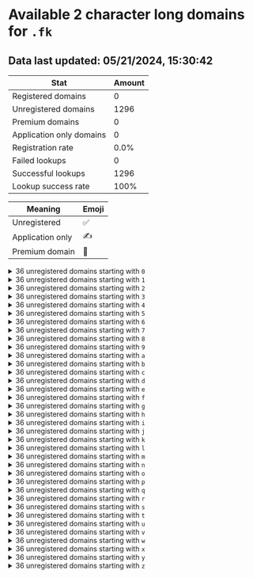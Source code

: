 # Available 2 character long domains for `.fk`

## Data last updated: 05/21/2024, 15:30:42

|Stat|Amount|
|--|--|
|Registered domains|0|
|Unregistered domains|1296|
|Premium domains|0|
|Application only domains|0|
|Registration rate|0.0%|
|Failed lookups|0|
|Successful lookups|1296|
|Lookup success rate|100%|


|Meaning|Emoji|
|--|--|
|Unregistered|:white_check_mark:|
|Application only|:writing_hand:|
|Premium domain|:gem:|

<details>
<summary>36 unregistered domains starting with <bold><code>0</code></bold></summary>

|Type|Domain|
|--|--|
|:white_check_mark:|`00.fk`|
|:white_check_mark:|`01.fk`|
|:white_check_mark:|`02.fk`|
|:white_check_mark:|`03.fk`|
|:white_check_mark:|`04.fk`|
|:white_check_mark:|`05.fk`|
|:white_check_mark:|`06.fk`|
|:white_check_mark:|`07.fk`|
|:white_check_mark:|`08.fk`|
|:white_check_mark:|`09.fk`|
|:white_check_mark:|`0a.fk`|
|:white_check_mark:|`0b.fk`|
|:white_check_mark:|`0c.fk`|
|:white_check_mark:|`0d.fk`|
|:white_check_mark:|`0e.fk`|
|:white_check_mark:|`0f.fk`|
|:white_check_mark:|`0g.fk`|
|:white_check_mark:|`0h.fk`|
|:white_check_mark:|`0i.fk`|
|:white_check_mark:|`0j.fk`|
|:white_check_mark:|`0k.fk`|
|:white_check_mark:|`0l.fk`|
|:white_check_mark:|`0m.fk`|
|:white_check_mark:|`0n.fk`|
|:white_check_mark:|`0o.fk`|
|:white_check_mark:|`0p.fk`|
|:white_check_mark:|`0q.fk`|
|:white_check_mark:|`0r.fk`|
|:white_check_mark:|`0s.fk`|
|:white_check_mark:|`0t.fk`|
|:white_check_mark:|`0u.fk`|
|:white_check_mark:|`0v.fk`|
|:white_check_mark:|`0w.fk`|
|:white_check_mark:|`0x.fk`|
|:white_check_mark:|`0y.fk`|
|:white_check_mark:|`0z.fk`|
</details>
<details>
<summary>36 unregistered domains starting with <bold><code>1</code></bold></summary>

|Type|Domain|
|--|--|
|:white_check_mark:|`10.fk`|
|:white_check_mark:|`11.fk`|
|:white_check_mark:|`12.fk`|
|:white_check_mark:|`13.fk`|
|:white_check_mark:|`14.fk`|
|:white_check_mark:|`15.fk`|
|:white_check_mark:|`16.fk`|
|:white_check_mark:|`17.fk`|
|:white_check_mark:|`18.fk`|
|:white_check_mark:|`19.fk`|
|:white_check_mark:|`1a.fk`|
|:white_check_mark:|`1b.fk`|
|:white_check_mark:|`1c.fk`|
|:white_check_mark:|`1d.fk`|
|:white_check_mark:|`1e.fk`|
|:white_check_mark:|`1f.fk`|
|:white_check_mark:|`1g.fk`|
|:white_check_mark:|`1h.fk`|
|:white_check_mark:|`1i.fk`|
|:white_check_mark:|`1j.fk`|
|:white_check_mark:|`1k.fk`|
|:white_check_mark:|`1l.fk`|
|:white_check_mark:|`1m.fk`|
|:white_check_mark:|`1n.fk`|
|:white_check_mark:|`1o.fk`|
|:white_check_mark:|`1p.fk`|
|:white_check_mark:|`1q.fk`|
|:white_check_mark:|`1r.fk`|
|:white_check_mark:|`1s.fk`|
|:white_check_mark:|`1t.fk`|
|:white_check_mark:|`1u.fk`|
|:white_check_mark:|`1v.fk`|
|:white_check_mark:|`1w.fk`|
|:white_check_mark:|`1x.fk`|
|:white_check_mark:|`1y.fk`|
|:white_check_mark:|`1z.fk`|
</details>
<details>
<summary>36 unregistered domains starting with <bold><code>2</code></bold></summary>

|Type|Domain|
|--|--|
|:white_check_mark:|`20.fk`|
|:white_check_mark:|`21.fk`|
|:white_check_mark:|`22.fk`|
|:white_check_mark:|`23.fk`|
|:white_check_mark:|`24.fk`|
|:white_check_mark:|`25.fk`|
|:white_check_mark:|`26.fk`|
|:white_check_mark:|`27.fk`|
|:white_check_mark:|`28.fk`|
|:white_check_mark:|`29.fk`|
|:white_check_mark:|`2a.fk`|
|:white_check_mark:|`2b.fk`|
|:white_check_mark:|`2c.fk`|
|:white_check_mark:|`2d.fk`|
|:white_check_mark:|`2e.fk`|
|:white_check_mark:|`2f.fk`|
|:white_check_mark:|`2g.fk`|
|:white_check_mark:|`2h.fk`|
|:white_check_mark:|`2i.fk`|
|:white_check_mark:|`2j.fk`|
|:white_check_mark:|`2k.fk`|
|:white_check_mark:|`2l.fk`|
|:white_check_mark:|`2m.fk`|
|:white_check_mark:|`2n.fk`|
|:white_check_mark:|`2o.fk`|
|:white_check_mark:|`2p.fk`|
|:white_check_mark:|`2q.fk`|
|:white_check_mark:|`2r.fk`|
|:white_check_mark:|`2s.fk`|
|:white_check_mark:|`2t.fk`|
|:white_check_mark:|`2u.fk`|
|:white_check_mark:|`2v.fk`|
|:white_check_mark:|`2w.fk`|
|:white_check_mark:|`2x.fk`|
|:white_check_mark:|`2y.fk`|
|:white_check_mark:|`2z.fk`|
</details>
<details>
<summary>36 unregistered domains starting with <bold><code>3</code></bold></summary>

|Type|Domain|
|--|--|
|:white_check_mark:|`30.fk`|
|:white_check_mark:|`31.fk`|
|:white_check_mark:|`32.fk`|
|:white_check_mark:|`33.fk`|
|:white_check_mark:|`34.fk`|
|:white_check_mark:|`35.fk`|
|:white_check_mark:|`36.fk`|
|:white_check_mark:|`37.fk`|
|:white_check_mark:|`38.fk`|
|:white_check_mark:|`39.fk`|
|:white_check_mark:|`3a.fk`|
|:white_check_mark:|`3b.fk`|
|:white_check_mark:|`3c.fk`|
|:white_check_mark:|`3d.fk`|
|:white_check_mark:|`3e.fk`|
|:white_check_mark:|`3f.fk`|
|:white_check_mark:|`3g.fk`|
|:white_check_mark:|`3h.fk`|
|:white_check_mark:|`3i.fk`|
|:white_check_mark:|`3j.fk`|
|:white_check_mark:|`3k.fk`|
|:white_check_mark:|`3l.fk`|
|:white_check_mark:|`3m.fk`|
|:white_check_mark:|`3n.fk`|
|:white_check_mark:|`3o.fk`|
|:white_check_mark:|`3p.fk`|
|:white_check_mark:|`3q.fk`|
|:white_check_mark:|`3r.fk`|
|:white_check_mark:|`3s.fk`|
|:white_check_mark:|`3t.fk`|
|:white_check_mark:|`3u.fk`|
|:white_check_mark:|`3v.fk`|
|:white_check_mark:|`3w.fk`|
|:white_check_mark:|`3x.fk`|
|:white_check_mark:|`3y.fk`|
|:white_check_mark:|`3z.fk`|
</details>
<details>
<summary>36 unregistered domains starting with <bold><code>4</code></bold></summary>

|Type|Domain|
|--|--|
|:white_check_mark:|`40.fk`|
|:white_check_mark:|`41.fk`|
|:white_check_mark:|`42.fk`|
|:white_check_mark:|`43.fk`|
|:white_check_mark:|`44.fk`|
|:white_check_mark:|`45.fk`|
|:white_check_mark:|`46.fk`|
|:white_check_mark:|`47.fk`|
|:white_check_mark:|`48.fk`|
|:white_check_mark:|`49.fk`|
|:white_check_mark:|`4a.fk`|
|:white_check_mark:|`4b.fk`|
|:white_check_mark:|`4c.fk`|
|:white_check_mark:|`4d.fk`|
|:white_check_mark:|`4e.fk`|
|:white_check_mark:|`4f.fk`|
|:white_check_mark:|`4g.fk`|
|:white_check_mark:|`4h.fk`|
|:white_check_mark:|`4i.fk`|
|:white_check_mark:|`4j.fk`|
|:white_check_mark:|`4k.fk`|
|:white_check_mark:|`4l.fk`|
|:white_check_mark:|`4m.fk`|
|:white_check_mark:|`4n.fk`|
|:white_check_mark:|`4o.fk`|
|:white_check_mark:|`4p.fk`|
|:white_check_mark:|`4q.fk`|
|:white_check_mark:|`4r.fk`|
|:white_check_mark:|`4s.fk`|
|:white_check_mark:|`4t.fk`|
|:white_check_mark:|`4u.fk`|
|:white_check_mark:|`4v.fk`|
|:white_check_mark:|`4w.fk`|
|:white_check_mark:|`4x.fk`|
|:white_check_mark:|`4y.fk`|
|:white_check_mark:|`4z.fk`|
</details>
<details>
<summary>36 unregistered domains starting with <bold><code>5</code></bold></summary>

|Type|Domain|
|--|--|
|:white_check_mark:|`50.fk`|
|:white_check_mark:|`51.fk`|
|:white_check_mark:|`52.fk`|
|:white_check_mark:|`53.fk`|
|:white_check_mark:|`54.fk`|
|:white_check_mark:|`55.fk`|
|:white_check_mark:|`56.fk`|
|:white_check_mark:|`57.fk`|
|:white_check_mark:|`58.fk`|
|:white_check_mark:|`59.fk`|
|:white_check_mark:|`5a.fk`|
|:white_check_mark:|`5b.fk`|
|:white_check_mark:|`5c.fk`|
|:white_check_mark:|`5d.fk`|
|:white_check_mark:|`5e.fk`|
|:white_check_mark:|`5f.fk`|
|:white_check_mark:|`5g.fk`|
|:white_check_mark:|`5h.fk`|
|:white_check_mark:|`5i.fk`|
|:white_check_mark:|`5j.fk`|
|:white_check_mark:|`5k.fk`|
|:white_check_mark:|`5l.fk`|
|:white_check_mark:|`5m.fk`|
|:white_check_mark:|`5n.fk`|
|:white_check_mark:|`5o.fk`|
|:white_check_mark:|`5p.fk`|
|:white_check_mark:|`5q.fk`|
|:white_check_mark:|`5r.fk`|
|:white_check_mark:|`5s.fk`|
|:white_check_mark:|`5t.fk`|
|:white_check_mark:|`5u.fk`|
|:white_check_mark:|`5v.fk`|
|:white_check_mark:|`5w.fk`|
|:white_check_mark:|`5x.fk`|
|:white_check_mark:|`5y.fk`|
|:white_check_mark:|`5z.fk`|
</details>
<details>
<summary>36 unregistered domains starting with <bold><code>6</code></bold></summary>

|Type|Domain|
|--|--|
|:white_check_mark:|`60.fk`|
|:white_check_mark:|`61.fk`|
|:white_check_mark:|`62.fk`|
|:white_check_mark:|`63.fk`|
|:white_check_mark:|`64.fk`|
|:white_check_mark:|`65.fk`|
|:white_check_mark:|`66.fk`|
|:white_check_mark:|`67.fk`|
|:white_check_mark:|`68.fk`|
|:white_check_mark:|`69.fk`|
|:white_check_mark:|`6a.fk`|
|:white_check_mark:|`6b.fk`|
|:white_check_mark:|`6c.fk`|
|:white_check_mark:|`6d.fk`|
|:white_check_mark:|`6e.fk`|
|:white_check_mark:|`6f.fk`|
|:white_check_mark:|`6g.fk`|
|:white_check_mark:|`6h.fk`|
|:white_check_mark:|`6i.fk`|
|:white_check_mark:|`6j.fk`|
|:white_check_mark:|`6k.fk`|
|:white_check_mark:|`6l.fk`|
|:white_check_mark:|`6m.fk`|
|:white_check_mark:|`6n.fk`|
|:white_check_mark:|`6o.fk`|
|:white_check_mark:|`6p.fk`|
|:white_check_mark:|`6q.fk`|
|:white_check_mark:|`6r.fk`|
|:white_check_mark:|`6s.fk`|
|:white_check_mark:|`6t.fk`|
|:white_check_mark:|`6u.fk`|
|:white_check_mark:|`6v.fk`|
|:white_check_mark:|`6w.fk`|
|:white_check_mark:|`6x.fk`|
|:white_check_mark:|`6y.fk`|
|:white_check_mark:|`6z.fk`|
</details>
<details>
<summary>36 unregistered domains starting with <bold><code>7</code></bold></summary>

|Type|Domain|
|--|--|
|:white_check_mark:|`70.fk`|
|:white_check_mark:|`71.fk`|
|:white_check_mark:|`72.fk`|
|:white_check_mark:|`73.fk`|
|:white_check_mark:|`74.fk`|
|:white_check_mark:|`75.fk`|
|:white_check_mark:|`76.fk`|
|:white_check_mark:|`77.fk`|
|:white_check_mark:|`78.fk`|
|:white_check_mark:|`79.fk`|
|:white_check_mark:|`7a.fk`|
|:white_check_mark:|`7b.fk`|
|:white_check_mark:|`7c.fk`|
|:white_check_mark:|`7d.fk`|
|:white_check_mark:|`7e.fk`|
|:white_check_mark:|`7f.fk`|
|:white_check_mark:|`7g.fk`|
|:white_check_mark:|`7h.fk`|
|:white_check_mark:|`7i.fk`|
|:white_check_mark:|`7j.fk`|
|:white_check_mark:|`7k.fk`|
|:white_check_mark:|`7l.fk`|
|:white_check_mark:|`7m.fk`|
|:white_check_mark:|`7n.fk`|
|:white_check_mark:|`7o.fk`|
|:white_check_mark:|`7p.fk`|
|:white_check_mark:|`7q.fk`|
|:white_check_mark:|`7r.fk`|
|:white_check_mark:|`7s.fk`|
|:white_check_mark:|`7t.fk`|
|:white_check_mark:|`7u.fk`|
|:white_check_mark:|`7v.fk`|
|:white_check_mark:|`7w.fk`|
|:white_check_mark:|`7x.fk`|
|:white_check_mark:|`7y.fk`|
|:white_check_mark:|`7z.fk`|
</details>
<details>
<summary>36 unregistered domains starting with <bold><code>8</code></bold></summary>

|Type|Domain|
|--|--|
|:white_check_mark:|`80.fk`|
|:white_check_mark:|`81.fk`|
|:white_check_mark:|`82.fk`|
|:white_check_mark:|`83.fk`|
|:white_check_mark:|`84.fk`|
|:white_check_mark:|`85.fk`|
|:white_check_mark:|`86.fk`|
|:white_check_mark:|`87.fk`|
|:white_check_mark:|`88.fk`|
|:white_check_mark:|`89.fk`|
|:white_check_mark:|`8a.fk`|
|:white_check_mark:|`8b.fk`|
|:white_check_mark:|`8c.fk`|
|:white_check_mark:|`8d.fk`|
|:white_check_mark:|`8e.fk`|
|:white_check_mark:|`8f.fk`|
|:white_check_mark:|`8g.fk`|
|:white_check_mark:|`8h.fk`|
|:white_check_mark:|`8i.fk`|
|:white_check_mark:|`8j.fk`|
|:white_check_mark:|`8k.fk`|
|:white_check_mark:|`8l.fk`|
|:white_check_mark:|`8m.fk`|
|:white_check_mark:|`8n.fk`|
|:white_check_mark:|`8o.fk`|
|:white_check_mark:|`8p.fk`|
|:white_check_mark:|`8q.fk`|
|:white_check_mark:|`8r.fk`|
|:white_check_mark:|`8s.fk`|
|:white_check_mark:|`8t.fk`|
|:white_check_mark:|`8u.fk`|
|:white_check_mark:|`8v.fk`|
|:white_check_mark:|`8w.fk`|
|:white_check_mark:|`8x.fk`|
|:white_check_mark:|`8y.fk`|
|:white_check_mark:|`8z.fk`|
</details>
<details>
<summary>36 unregistered domains starting with <bold><code>9</code></bold></summary>

|Type|Domain|
|--|--|
|:white_check_mark:|`90.fk`|
|:white_check_mark:|`91.fk`|
|:white_check_mark:|`92.fk`|
|:white_check_mark:|`93.fk`|
|:white_check_mark:|`94.fk`|
|:white_check_mark:|`95.fk`|
|:white_check_mark:|`96.fk`|
|:white_check_mark:|`97.fk`|
|:white_check_mark:|`98.fk`|
|:white_check_mark:|`99.fk`|
|:white_check_mark:|`9a.fk`|
|:white_check_mark:|`9b.fk`|
|:white_check_mark:|`9c.fk`|
|:white_check_mark:|`9d.fk`|
|:white_check_mark:|`9e.fk`|
|:white_check_mark:|`9f.fk`|
|:white_check_mark:|`9g.fk`|
|:white_check_mark:|`9h.fk`|
|:white_check_mark:|`9i.fk`|
|:white_check_mark:|`9j.fk`|
|:white_check_mark:|`9k.fk`|
|:white_check_mark:|`9l.fk`|
|:white_check_mark:|`9m.fk`|
|:white_check_mark:|`9n.fk`|
|:white_check_mark:|`9o.fk`|
|:white_check_mark:|`9p.fk`|
|:white_check_mark:|`9q.fk`|
|:white_check_mark:|`9r.fk`|
|:white_check_mark:|`9s.fk`|
|:white_check_mark:|`9t.fk`|
|:white_check_mark:|`9u.fk`|
|:white_check_mark:|`9v.fk`|
|:white_check_mark:|`9w.fk`|
|:white_check_mark:|`9x.fk`|
|:white_check_mark:|`9y.fk`|
|:white_check_mark:|`9z.fk`|
</details>
<details>
<summary>36 unregistered domains starting with <bold><code>a</code></bold></summary>

|Type|Domain|
|--|--|
|:white_check_mark:|`a0.fk`|
|:white_check_mark:|`a1.fk`|
|:white_check_mark:|`a2.fk`|
|:white_check_mark:|`a3.fk`|
|:white_check_mark:|`a4.fk`|
|:white_check_mark:|`a5.fk`|
|:white_check_mark:|`a6.fk`|
|:white_check_mark:|`a7.fk`|
|:white_check_mark:|`a8.fk`|
|:white_check_mark:|`a9.fk`|
|:white_check_mark:|`aa.fk`|
|:white_check_mark:|`ab.fk`|
|:white_check_mark:|`ac.fk`|
|:white_check_mark:|`ad.fk`|
|:white_check_mark:|`ae.fk`|
|:white_check_mark:|`af.fk`|
|:white_check_mark:|`ag.fk`|
|:white_check_mark:|`ah.fk`|
|:white_check_mark:|`ai.fk`|
|:white_check_mark:|`aj.fk`|
|:white_check_mark:|`ak.fk`|
|:white_check_mark:|`al.fk`|
|:white_check_mark:|`am.fk`|
|:white_check_mark:|`an.fk`|
|:white_check_mark:|`ao.fk`|
|:white_check_mark:|`ap.fk`|
|:white_check_mark:|`aq.fk`|
|:white_check_mark:|`ar.fk`|
|:white_check_mark:|`as.fk`|
|:white_check_mark:|`at.fk`|
|:white_check_mark:|`au.fk`|
|:white_check_mark:|`av.fk`|
|:white_check_mark:|`aw.fk`|
|:white_check_mark:|`ax.fk`|
|:white_check_mark:|`ay.fk`|
|:white_check_mark:|`az.fk`|
</details>
<details>
<summary>36 unregistered domains starting with <bold><code>b</code></bold></summary>

|Type|Domain|
|--|--|
|:white_check_mark:|`b0.fk`|
|:white_check_mark:|`b1.fk`|
|:white_check_mark:|`b2.fk`|
|:white_check_mark:|`b3.fk`|
|:white_check_mark:|`b4.fk`|
|:white_check_mark:|`b5.fk`|
|:white_check_mark:|`b6.fk`|
|:white_check_mark:|`b7.fk`|
|:white_check_mark:|`b8.fk`|
|:white_check_mark:|`b9.fk`|
|:white_check_mark:|`ba.fk`|
|:white_check_mark:|`bb.fk`|
|:white_check_mark:|`bc.fk`|
|:white_check_mark:|`bd.fk`|
|:white_check_mark:|`be.fk`|
|:white_check_mark:|`bf.fk`|
|:white_check_mark:|`bg.fk`|
|:white_check_mark:|`bh.fk`|
|:white_check_mark:|`bi.fk`|
|:white_check_mark:|`bj.fk`|
|:white_check_mark:|`bk.fk`|
|:white_check_mark:|`bl.fk`|
|:white_check_mark:|`bm.fk`|
|:white_check_mark:|`bn.fk`|
|:white_check_mark:|`bo.fk`|
|:white_check_mark:|`bp.fk`|
|:white_check_mark:|`bq.fk`|
|:white_check_mark:|`br.fk`|
|:white_check_mark:|`bs.fk`|
|:white_check_mark:|`bt.fk`|
|:white_check_mark:|`bu.fk`|
|:white_check_mark:|`bv.fk`|
|:white_check_mark:|`bw.fk`|
|:white_check_mark:|`bx.fk`|
|:white_check_mark:|`by.fk`|
|:white_check_mark:|`bz.fk`|
</details>
<details>
<summary>36 unregistered domains starting with <bold><code>c</code></bold></summary>

|Type|Domain|
|--|--|
|:white_check_mark:|`c0.fk`|
|:white_check_mark:|`c1.fk`|
|:white_check_mark:|`c2.fk`|
|:white_check_mark:|`c3.fk`|
|:white_check_mark:|`c4.fk`|
|:white_check_mark:|`c5.fk`|
|:white_check_mark:|`c6.fk`|
|:white_check_mark:|`c7.fk`|
|:white_check_mark:|`c8.fk`|
|:white_check_mark:|`c9.fk`|
|:white_check_mark:|`ca.fk`|
|:white_check_mark:|`cb.fk`|
|:white_check_mark:|`cc.fk`|
|:white_check_mark:|`cd.fk`|
|:white_check_mark:|`ce.fk`|
|:white_check_mark:|`cf.fk`|
|:white_check_mark:|`cg.fk`|
|:white_check_mark:|`ch.fk`|
|:white_check_mark:|`ci.fk`|
|:white_check_mark:|`cj.fk`|
|:white_check_mark:|`ck.fk`|
|:white_check_mark:|`cl.fk`|
|:white_check_mark:|`cm.fk`|
|:white_check_mark:|`cn.fk`|
|:white_check_mark:|`co.fk`|
|:white_check_mark:|`cp.fk`|
|:white_check_mark:|`cq.fk`|
|:white_check_mark:|`cr.fk`|
|:white_check_mark:|`cs.fk`|
|:white_check_mark:|`ct.fk`|
|:white_check_mark:|`cu.fk`|
|:white_check_mark:|`cv.fk`|
|:white_check_mark:|`cw.fk`|
|:white_check_mark:|`cx.fk`|
|:white_check_mark:|`cy.fk`|
|:white_check_mark:|`cz.fk`|
</details>
<details>
<summary>36 unregistered domains starting with <bold><code>d</code></bold></summary>

|Type|Domain|
|--|--|
|:white_check_mark:|`d0.fk`|
|:white_check_mark:|`d1.fk`|
|:white_check_mark:|`d2.fk`|
|:white_check_mark:|`d3.fk`|
|:white_check_mark:|`d4.fk`|
|:white_check_mark:|`d5.fk`|
|:white_check_mark:|`d6.fk`|
|:white_check_mark:|`d7.fk`|
|:white_check_mark:|`d8.fk`|
|:white_check_mark:|`d9.fk`|
|:white_check_mark:|`da.fk`|
|:white_check_mark:|`db.fk`|
|:white_check_mark:|`dc.fk`|
|:white_check_mark:|`dd.fk`|
|:white_check_mark:|`de.fk`|
|:white_check_mark:|`df.fk`|
|:white_check_mark:|`dg.fk`|
|:white_check_mark:|`dh.fk`|
|:white_check_mark:|`di.fk`|
|:white_check_mark:|`dj.fk`|
|:white_check_mark:|`dk.fk`|
|:white_check_mark:|`dl.fk`|
|:white_check_mark:|`dm.fk`|
|:white_check_mark:|`dn.fk`|
|:white_check_mark:|`do.fk`|
|:white_check_mark:|`dp.fk`|
|:white_check_mark:|`dq.fk`|
|:white_check_mark:|`dr.fk`|
|:white_check_mark:|`ds.fk`|
|:white_check_mark:|`dt.fk`|
|:white_check_mark:|`du.fk`|
|:white_check_mark:|`dv.fk`|
|:white_check_mark:|`dw.fk`|
|:white_check_mark:|`dx.fk`|
|:white_check_mark:|`dy.fk`|
|:white_check_mark:|`dz.fk`|
</details>
<details>
<summary>36 unregistered domains starting with <bold><code>e</code></bold></summary>

|Type|Domain|
|--|--|
|:white_check_mark:|`e0.fk`|
|:white_check_mark:|`e1.fk`|
|:white_check_mark:|`e2.fk`|
|:white_check_mark:|`e3.fk`|
|:white_check_mark:|`e4.fk`|
|:white_check_mark:|`e5.fk`|
|:white_check_mark:|`e6.fk`|
|:white_check_mark:|`e7.fk`|
|:white_check_mark:|`e8.fk`|
|:white_check_mark:|`e9.fk`|
|:white_check_mark:|`ea.fk`|
|:white_check_mark:|`eb.fk`|
|:white_check_mark:|`ec.fk`|
|:white_check_mark:|`ed.fk`|
|:white_check_mark:|`ee.fk`|
|:white_check_mark:|`ef.fk`|
|:white_check_mark:|`eg.fk`|
|:white_check_mark:|`eh.fk`|
|:white_check_mark:|`ei.fk`|
|:white_check_mark:|`ej.fk`|
|:white_check_mark:|`ek.fk`|
|:white_check_mark:|`el.fk`|
|:white_check_mark:|`em.fk`|
|:white_check_mark:|`en.fk`|
|:white_check_mark:|`eo.fk`|
|:white_check_mark:|`ep.fk`|
|:white_check_mark:|`eq.fk`|
|:white_check_mark:|`er.fk`|
|:white_check_mark:|`es.fk`|
|:white_check_mark:|`et.fk`|
|:white_check_mark:|`eu.fk`|
|:white_check_mark:|`ev.fk`|
|:white_check_mark:|`ew.fk`|
|:white_check_mark:|`ex.fk`|
|:white_check_mark:|`ey.fk`|
|:white_check_mark:|`ez.fk`|
</details>
<details>
<summary>36 unregistered domains starting with <bold><code>f</code></bold></summary>

|Type|Domain|
|--|--|
|:white_check_mark:|`f0.fk`|
|:white_check_mark:|`f1.fk`|
|:white_check_mark:|`f2.fk`|
|:white_check_mark:|`f3.fk`|
|:white_check_mark:|`f4.fk`|
|:white_check_mark:|`f5.fk`|
|:white_check_mark:|`f6.fk`|
|:white_check_mark:|`f7.fk`|
|:white_check_mark:|`f8.fk`|
|:white_check_mark:|`f9.fk`|
|:white_check_mark:|`fa.fk`|
|:white_check_mark:|`fb.fk`|
|:white_check_mark:|`fc.fk`|
|:white_check_mark:|`fd.fk`|
|:white_check_mark:|`fe.fk`|
|:white_check_mark:|`ff.fk`|
|:white_check_mark:|`fg.fk`|
|:white_check_mark:|`fh.fk`|
|:white_check_mark:|`fi.fk`|
|:white_check_mark:|`fj.fk`|
|:white_check_mark:|`fk.fk`|
|:white_check_mark:|`fl.fk`|
|:white_check_mark:|`fm.fk`|
|:white_check_mark:|`fn.fk`|
|:white_check_mark:|`fo.fk`|
|:white_check_mark:|`fp.fk`|
|:white_check_mark:|`fq.fk`|
|:white_check_mark:|`fr.fk`|
|:white_check_mark:|`fs.fk`|
|:white_check_mark:|`ft.fk`|
|:white_check_mark:|`fu.fk`|
|:white_check_mark:|`fv.fk`|
|:white_check_mark:|`fw.fk`|
|:white_check_mark:|`fx.fk`|
|:white_check_mark:|`fy.fk`|
|:white_check_mark:|`fz.fk`|
</details>
<details>
<summary>36 unregistered domains starting with <bold><code>g</code></bold></summary>

|Type|Domain|
|--|--|
|:white_check_mark:|`g0.fk`|
|:white_check_mark:|`g1.fk`|
|:white_check_mark:|`g2.fk`|
|:white_check_mark:|`g3.fk`|
|:white_check_mark:|`g4.fk`|
|:white_check_mark:|`g5.fk`|
|:white_check_mark:|`g6.fk`|
|:white_check_mark:|`g7.fk`|
|:white_check_mark:|`g8.fk`|
|:white_check_mark:|`g9.fk`|
|:white_check_mark:|`ga.fk`|
|:white_check_mark:|`gb.fk`|
|:white_check_mark:|`gc.fk`|
|:white_check_mark:|`gd.fk`|
|:white_check_mark:|`ge.fk`|
|:white_check_mark:|`gf.fk`|
|:white_check_mark:|`gg.fk`|
|:white_check_mark:|`gh.fk`|
|:white_check_mark:|`gi.fk`|
|:white_check_mark:|`gj.fk`|
|:white_check_mark:|`gk.fk`|
|:white_check_mark:|`gl.fk`|
|:white_check_mark:|`gm.fk`|
|:white_check_mark:|`gn.fk`|
|:white_check_mark:|`go.fk`|
|:white_check_mark:|`gp.fk`|
|:white_check_mark:|`gq.fk`|
|:white_check_mark:|`gr.fk`|
|:white_check_mark:|`gs.fk`|
|:white_check_mark:|`gt.fk`|
|:white_check_mark:|`gu.fk`|
|:white_check_mark:|`gv.fk`|
|:white_check_mark:|`gw.fk`|
|:white_check_mark:|`gx.fk`|
|:white_check_mark:|`gy.fk`|
|:white_check_mark:|`gz.fk`|
</details>
<details>
<summary>36 unregistered domains starting with <bold><code>h</code></bold></summary>

|Type|Domain|
|--|--|
|:white_check_mark:|`h0.fk`|
|:white_check_mark:|`h1.fk`|
|:white_check_mark:|`h2.fk`|
|:white_check_mark:|`h3.fk`|
|:white_check_mark:|`h4.fk`|
|:white_check_mark:|`h5.fk`|
|:white_check_mark:|`h6.fk`|
|:white_check_mark:|`h7.fk`|
|:white_check_mark:|`h8.fk`|
|:white_check_mark:|`h9.fk`|
|:white_check_mark:|`ha.fk`|
|:white_check_mark:|`hb.fk`|
|:white_check_mark:|`hc.fk`|
|:white_check_mark:|`hd.fk`|
|:white_check_mark:|`he.fk`|
|:white_check_mark:|`hf.fk`|
|:white_check_mark:|`hg.fk`|
|:white_check_mark:|`hh.fk`|
|:white_check_mark:|`hi.fk`|
|:white_check_mark:|`hj.fk`|
|:white_check_mark:|`hk.fk`|
|:white_check_mark:|`hl.fk`|
|:white_check_mark:|`hm.fk`|
|:white_check_mark:|`hn.fk`|
|:white_check_mark:|`ho.fk`|
|:white_check_mark:|`hp.fk`|
|:white_check_mark:|`hq.fk`|
|:white_check_mark:|`hr.fk`|
|:white_check_mark:|`hs.fk`|
|:white_check_mark:|`ht.fk`|
|:white_check_mark:|`hu.fk`|
|:white_check_mark:|`hv.fk`|
|:white_check_mark:|`hw.fk`|
|:white_check_mark:|`hx.fk`|
|:white_check_mark:|`hy.fk`|
|:white_check_mark:|`hz.fk`|
</details>
<details>
<summary>36 unregistered domains starting with <bold><code>i</code></bold></summary>

|Type|Domain|
|--|--|
|:white_check_mark:|`i0.fk`|
|:white_check_mark:|`i1.fk`|
|:white_check_mark:|`i2.fk`|
|:white_check_mark:|`i3.fk`|
|:white_check_mark:|`i4.fk`|
|:white_check_mark:|`i5.fk`|
|:white_check_mark:|`i6.fk`|
|:white_check_mark:|`i7.fk`|
|:white_check_mark:|`i8.fk`|
|:white_check_mark:|`i9.fk`|
|:white_check_mark:|`ia.fk`|
|:white_check_mark:|`ib.fk`|
|:white_check_mark:|`ic.fk`|
|:white_check_mark:|`id.fk`|
|:white_check_mark:|`ie.fk`|
|:white_check_mark:|`if.fk`|
|:white_check_mark:|`ig.fk`|
|:white_check_mark:|`ih.fk`|
|:white_check_mark:|`ii.fk`|
|:white_check_mark:|`ij.fk`|
|:white_check_mark:|`ik.fk`|
|:white_check_mark:|`il.fk`|
|:white_check_mark:|`im.fk`|
|:white_check_mark:|`in.fk`|
|:white_check_mark:|`io.fk`|
|:white_check_mark:|`ip.fk`|
|:white_check_mark:|`iq.fk`|
|:white_check_mark:|`ir.fk`|
|:white_check_mark:|`is.fk`|
|:white_check_mark:|`it.fk`|
|:white_check_mark:|`iu.fk`|
|:white_check_mark:|`iv.fk`|
|:white_check_mark:|`iw.fk`|
|:white_check_mark:|`ix.fk`|
|:white_check_mark:|`iy.fk`|
|:white_check_mark:|`iz.fk`|
</details>
<details>
<summary>36 unregistered domains starting with <bold><code>j</code></bold></summary>

|Type|Domain|
|--|--|
|:white_check_mark:|`j0.fk`|
|:white_check_mark:|`j1.fk`|
|:white_check_mark:|`j2.fk`|
|:white_check_mark:|`j3.fk`|
|:white_check_mark:|`j4.fk`|
|:white_check_mark:|`j5.fk`|
|:white_check_mark:|`j6.fk`|
|:white_check_mark:|`j7.fk`|
|:white_check_mark:|`j8.fk`|
|:white_check_mark:|`j9.fk`|
|:white_check_mark:|`ja.fk`|
|:white_check_mark:|`jb.fk`|
|:white_check_mark:|`jc.fk`|
|:white_check_mark:|`jd.fk`|
|:white_check_mark:|`je.fk`|
|:white_check_mark:|`jf.fk`|
|:white_check_mark:|`jg.fk`|
|:white_check_mark:|`jh.fk`|
|:white_check_mark:|`ji.fk`|
|:white_check_mark:|`jj.fk`|
|:white_check_mark:|`jk.fk`|
|:white_check_mark:|`jl.fk`|
|:white_check_mark:|`jm.fk`|
|:white_check_mark:|`jn.fk`|
|:white_check_mark:|`jo.fk`|
|:white_check_mark:|`jp.fk`|
|:white_check_mark:|`jq.fk`|
|:white_check_mark:|`jr.fk`|
|:white_check_mark:|`js.fk`|
|:white_check_mark:|`jt.fk`|
|:white_check_mark:|`ju.fk`|
|:white_check_mark:|`jv.fk`|
|:white_check_mark:|`jw.fk`|
|:white_check_mark:|`jx.fk`|
|:white_check_mark:|`jy.fk`|
|:white_check_mark:|`jz.fk`|
</details>
<details>
<summary>36 unregistered domains starting with <bold><code>k</code></bold></summary>

|Type|Domain|
|--|--|
|:white_check_mark:|`k0.fk`|
|:white_check_mark:|`k1.fk`|
|:white_check_mark:|`k2.fk`|
|:white_check_mark:|`k3.fk`|
|:white_check_mark:|`k4.fk`|
|:white_check_mark:|`k5.fk`|
|:white_check_mark:|`k6.fk`|
|:white_check_mark:|`k7.fk`|
|:white_check_mark:|`k8.fk`|
|:white_check_mark:|`k9.fk`|
|:white_check_mark:|`ka.fk`|
|:white_check_mark:|`kb.fk`|
|:white_check_mark:|`kc.fk`|
|:white_check_mark:|`kd.fk`|
|:white_check_mark:|`ke.fk`|
|:white_check_mark:|`kf.fk`|
|:white_check_mark:|`kg.fk`|
|:white_check_mark:|`kh.fk`|
|:white_check_mark:|`ki.fk`|
|:white_check_mark:|`kj.fk`|
|:white_check_mark:|`kk.fk`|
|:white_check_mark:|`kl.fk`|
|:white_check_mark:|`km.fk`|
|:white_check_mark:|`kn.fk`|
|:white_check_mark:|`ko.fk`|
|:white_check_mark:|`kp.fk`|
|:white_check_mark:|`kq.fk`|
|:white_check_mark:|`kr.fk`|
|:white_check_mark:|`ks.fk`|
|:white_check_mark:|`kt.fk`|
|:white_check_mark:|`ku.fk`|
|:white_check_mark:|`kv.fk`|
|:white_check_mark:|`kw.fk`|
|:white_check_mark:|`kx.fk`|
|:white_check_mark:|`ky.fk`|
|:white_check_mark:|`kz.fk`|
</details>
<details>
<summary>36 unregistered domains starting with <bold><code>l</code></bold></summary>

|Type|Domain|
|--|--|
|:white_check_mark:|`l0.fk`|
|:white_check_mark:|`l1.fk`|
|:white_check_mark:|`l2.fk`|
|:white_check_mark:|`l3.fk`|
|:white_check_mark:|`l4.fk`|
|:white_check_mark:|`l5.fk`|
|:white_check_mark:|`l6.fk`|
|:white_check_mark:|`l7.fk`|
|:white_check_mark:|`l8.fk`|
|:white_check_mark:|`l9.fk`|
|:white_check_mark:|`la.fk`|
|:white_check_mark:|`lb.fk`|
|:white_check_mark:|`lc.fk`|
|:white_check_mark:|`ld.fk`|
|:white_check_mark:|`le.fk`|
|:white_check_mark:|`lf.fk`|
|:white_check_mark:|`lg.fk`|
|:white_check_mark:|`lh.fk`|
|:white_check_mark:|`li.fk`|
|:white_check_mark:|`lj.fk`|
|:white_check_mark:|`lk.fk`|
|:white_check_mark:|`ll.fk`|
|:white_check_mark:|`lm.fk`|
|:white_check_mark:|`ln.fk`|
|:white_check_mark:|`lo.fk`|
|:white_check_mark:|`lp.fk`|
|:white_check_mark:|`lq.fk`|
|:white_check_mark:|`lr.fk`|
|:white_check_mark:|`ls.fk`|
|:white_check_mark:|`lt.fk`|
|:white_check_mark:|`lu.fk`|
|:white_check_mark:|`lv.fk`|
|:white_check_mark:|`lw.fk`|
|:white_check_mark:|`lx.fk`|
|:white_check_mark:|`ly.fk`|
|:white_check_mark:|`lz.fk`|
</details>
<details>
<summary>36 unregistered domains starting with <bold><code>m</code></bold></summary>

|Type|Domain|
|--|--|
|:white_check_mark:|`m0.fk`|
|:white_check_mark:|`m1.fk`|
|:white_check_mark:|`m2.fk`|
|:white_check_mark:|`m3.fk`|
|:white_check_mark:|`m4.fk`|
|:white_check_mark:|`m5.fk`|
|:white_check_mark:|`m6.fk`|
|:white_check_mark:|`m7.fk`|
|:white_check_mark:|`m8.fk`|
|:white_check_mark:|`m9.fk`|
|:white_check_mark:|`ma.fk`|
|:white_check_mark:|`mb.fk`|
|:white_check_mark:|`mc.fk`|
|:white_check_mark:|`md.fk`|
|:white_check_mark:|`me.fk`|
|:white_check_mark:|`mf.fk`|
|:white_check_mark:|`mg.fk`|
|:white_check_mark:|`mh.fk`|
|:white_check_mark:|`mi.fk`|
|:white_check_mark:|`mj.fk`|
|:white_check_mark:|`mk.fk`|
|:white_check_mark:|`ml.fk`|
|:white_check_mark:|`mm.fk`|
|:white_check_mark:|`mn.fk`|
|:white_check_mark:|`mo.fk`|
|:white_check_mark:|`mp.fk`|
|:white_check_mark:|`mq.fk`|
|:white_check_mark:|`mr.fk`|
|:white_check_mark:|`ms.fk`|
|:white_check_mark:|`mt.fk`|
|:white_check_mark:|`mu.fk`|
|:white_check_mark:|`mv.fk`|
|:white_check_mark:|`mw.fk`|
|:white_check_mark:|`mx.fk`|
|:white_check_mark:|`my.fk`|
|:white_check_mark:|`mz.fk`|
</details>
<details>
<summary>36 unregistered domains starting with <bold><code>n</code></bold></summary>

|Type|Domain|
|--|--|
|:white_check_mark:|`n0.fk`|
|:white_check_mark:|`n1.fk`|
|:white_check_mark:|`n2.fk`|
|:white_check_mark:|`n3.fk`|
|:white_check_mark:|`n4.fk`|
|:white_check_mark:|`n5.fk`|
|:white_check_mark:|`n6.fk`|
|:white_check_mark:|`n7.fk`|
|:white_check_mark:|`n8.fk`|
|:white_check_mark:|`n9.fk`|
|:white_check_mark:|`na.fk`|
|:white_check_mark:|`nb.fk`|
|:white_check_mark:|`nc.fk`|
|:white_check_mark:|`nd.fk`|
|:white_check_mark:|`ne.fk`|
|:white_check_mark:|`nf.fk`|
|:white_check_mark:|`ng.fk`|
|:white_check_mark:|`nh.fk`|
|:white_check_mark:|`ni.fk`|
|:white_check_mark:|`nj.fk`|
|:white_check_mark:|`nk.fk`|
|:white_check_mark:|`nl.fk`|
|:white_check_mark:|`nm.fk`|
|:white_check_mark:|`nn.fk`|
|:white_check_mark:|`no.fk`|
|:white_check_mark:|`np.fk`|
|:white_check_mark:|`nq.fk`|
|:white_check_mark:|`nr.fk`|
|:white_check_mark:|`ns.fk`|
|:white_check_mark:|`nt.fk`|
|:white_check_mark:|`nu.fk`|
|:white_check_mark:|`nv.fk`|
|:white_check_mark:|`nw.fk`|
|:white_check_mark:|`nx.fk`|
|:white_check_mark:|`ny.fk`|
|:white_check_mark:|`nz.fk`|
</details>
<details>
<summary>36 unregistered domains starting with <bold><code>o</code></bold></summary>

|Type|Domain|
|--|--|
|:white_check_mark:|`o0.fk`|
|:white_check_mark:|`o1.fk`|
|:white_check_mark:|`o2.fk`|
|:white_check_mark:|`o3.fk`|
|:white_check_mark:|`o4.fk`|
|:white_check_mark:|`o5.fk`|
|:white_check_mark:|`o6.fk`|
|:white_check_mark:|`o7.fk`|
|:white_check_mark:|`o8.fk`|
|:white_check_mark:|`o9.fk`|
|:white_check_mark:|`oa.fk`|
|:white_check_mark:|`ob.fk`|
|:white_check_mark:|`oc.fk`|
|:white_check_mark:|`od.fk`|
|:white_check_mark:|`oe.fk`|
|:white_check_mark:|`of.fk`|
|:white_check_mark:|`og.fk`|
|:white_check_mark:|`oh.fk`|
|:white_check_mark:|`oi.fk`|
|:white_check_mark:|`oj.fk`|
|:white_check_mark:|`ok.fk`|
|:white_check_mark:|`ol.fk`|
|:white_check_mark:|`om.fk`|
|:white_check_mark:|`on.fk`|
|:white_check_mark:|`oo.fk`|
|:white_check_mark:|`op.fk`|
|:white_check_mark:|`oq.fk`|
|:white_check_mark:|`or.fk`|
|:white_check_mark:|`os.fk`|
|:white_check_mark:|`ot.fk`|
|:white_check_mark:|`ou.fk`|
|:white_check_mark:|`ov.fk`|
|:white_check_mark:|`ow.fk`|
|:white_check_mark:|`ox.fk`|
|:white_check_mark:|`oy.fk`|
|:white_check_mark:|`oz.fk`|
</details>
<details>
<summary>36 unregistered domains starting with <bold><code>p</code></bold></summary>

|Type|Domain|
|--|--|
|:white_check_mark:|`p0.fk`|
|:white_check_mark:|`p1.fk`|
|:white_check_mark:|`p2.fk`|
|:white_check_mark:|`p3.fk`|
|:white_check_mark:|`p4.fk`|
|:white_check_mark:|`p5.fk`|
|:white_check_mark:|`p6.fk`|
|:white_check_mark:|`p7.fk`|
|:white_check_mark:|`p8.fk`|
|:white_check_mark:|`p9.fk`|
|:white_check_mark:|`pa.fk`|
|:white_check_mark:|`pb.fk`|
|:white_check_mark:|`pc.fk`|
|:white_check_mark:|`pd.fk`|
|:white_check_mark:|`pe.fk`|
|:white_check_mark:|`pf.fk`|
|:white_check_mark:|`pg.fk`|
|:white_check_mark:|`ph.fk`|
|:white_check_mark:|`pi.fk`|
|:white_check_mark:|`pj.fk`|
|:white_check_mark:|`pk.fk`|
|:white_check_mark:|`pl.fk`|
|:white_check_mark:|`pm.fk`|
|:white_check_mark:|`pn.fk`|
|:white_check_mark:|`po.fk`|
|:white_check_mark:|`pp.fk`|
|:white_check_mark:|`pq.fk`|
|:white_check_mark:|`pr.fk`|
|:white_check_mark:|`ps.fk`|
|:white_check_mark:|`pt.fk`|
|:white_check_mark:|`pu.fk`|
|:white_check_mark:|`pv.fk`|
|:white_check_mark:|`pw.fk`|
|:white_check_mark:|`px.fk`|
|:white_check_mark:|`py.fk`|
|:white_check_mark:|`pz.fk`|
</details>
<details>
<summary>36 unregistered domains starting with <bold><code>q</code></bold></summary>

|Type|Domain|
|--|--|
|:white_check_mark:|`q0.fk`|
|:white_check_mark:|`q1.fk`|
|:white_check_mark:|`q2.fk`|
|:white_check_mark:|`q3.fk`|
|:white_check_mark:|`q4.fk`|
|:white_check_mark:|`q5.fk`|
|:white_check_mark:|`q6.fk`|
|:white_check_mark:|`q7.fk`|
|:white_check_mark:|`q8.fk`|
|:white_check_mark:|`q9.fk`|
|:white_check_mark:|`qa.fk`|
|:white_check_mark:|`qb.fk`|
|:white_check_mark:|`qc.fk`|
|:white_check_mark:|`qd.fk`|
|:white_check_mark:|`qe.fk`|
|:white_check_mark:|`qf.fk`|
|:white_check_mark:|`qg.fk`|
|:white_check_mark:|`qh.fk`|
|:white_check_mark:|`qi.fk`|
|:white_check_mark:|`qj.fk`|
|:white_check_mark:|`qk.fk`|
|:white_check_mark:|`ql.fk`|
|:white_check_mark:|`qm.fk`|
|:white_check_mark:|`qn.fk`|
|:white_check_mark:|`qo.fk`|
|:white_check_mark:|`qp.fk`|
|:white_check_mark:|`qq.fk`|
|:white_check_mark:|`qr.fk`|
|:white_check_mark:|`qs.fk`|
|:white_check_mark:|`qt.fk`|
|:white_check_mark:|`qu.fk`|
|:white_check_mark:|`qv.fk`|
|:white_check_mark:|`qw.fk`|
|:white_check_mark:|`qx.fk`|
|:white_check_mark:|`qy.fk`|
|:white_check_mark:|`qz.fk`|
</details>
<details>
<summary>36 unregistered domains starting with <bold><code>r</code></bold></summary>

|Type|Domain|
|--|--|
|:white_check_mark:|`r0.fk`|
|:white_check_mark:|`r1.fk`|
|:white_check_mark:|`r2.fk`|
|:white_check_mark:|`r3.fk`|
|:white_check_mark:|`r4.fk`|
|:white_check_mark:|`r5.fk`|
|:white_check_mark:|`r6.fk`|
|:white_check_mark:|`r7.fk`|
|:white_check_mark:|`r8.fk`|
|:white_check_mark:|`r9.fk`|
|:white_check_mark:|`ra.fk`|
|:white_check_mark:|`rb.fk`|
|:white_check_mark:|`rc.fk`|
|:white_check_mark:|`rd.fk`|
|:white_check_mark:|`re.fk`|
|:white_check_mark:|`rf.fk`|
|:white_check_mark:|`rg.fk`|
|:white_check_mark:|`rh.fk`|
|:white_check_mark:|`ri.fk`|
|:white_check_mark:|`rj.fk`|
|:white_check_mark:|`rk.fk`|
|:white_check_mark:|`rl.fk`|
|:white_check_mark:|`rm.fk`|
|:white_check_mark:|`rn.fk`|
|:white_check_mark:|`ro.fk`|
|:white_check_mark:|`rp.fk`|
|:white_check_mark:|`rq.fk`|
|:white_check_mark:|`rr.fk`|
|:white_check_mark:|`rs.fk`|
|:white_check_mark:|`rt.fk`|
|:white_check_mark:|`ru.fk`|
|:white_check_mark:|`rv.fk`|
|:white_check_mark:|`rw.fk`|
|:white_check_mark:|`rx.fk`|
|:white_check_mark:|`ry.fk`|
|:white_check_mark:|`rz.fk`|
</details>
<details>
<summary>36 unregistered domains starting with <bold><code>s</code></bold></summary>

|Type|Domain|
|--|--|
|:white_check_mark:|`s0.fk`|
|:white_check_mark:|`s1.fk`|
|:white_check_mark:|`s2.fk`|
|:white_check_mark:|`s3.fk`|
|:white_check_mark:|`s4.fk`|
|:white_check_mark:|`s5.fk`|
|:white_check_mark:|`s6.fk`|
|:white_check_mark:|`s7.fk`|
|:white_check_mark:|`s8.fk`|
|:white_check_mark:|`s9.fk`|
|:white_check_mark:|`sa.fk`|
|:white_check_mark:|`sb.fk`|
|:white_check_mark:|`sc.fk`|
|:white_check_mark:|`sd.fk`|
|:white_check_mark:|`se.fk`|
|:white_check_mark:|`sf.fk`|
|:white_check_mark:|`sg.fk`|
|:white_check_mark:|`sh.fk`|
|:white_check_mark:|`si.fk`|
|:white_check_mark:|`sj.fk`|
|:white_check_mark:|`sk.fk`|
|:white_check_mark:|`sl.fk`|
|:white_check_mark:|`sm.fk`|
|:white_check_mark:|`sn.fk`|
|:white_check_mark:|`so.fk`|
|:white_check_mark:|`sp.fk`|
|:white_check_mark:|`sq.fk`|
|:white_check_mark:|`sr.fk`|
|:white_check_mark:|`ss.fk`|
|:white_check_mark:|`st.fk`|
|:white_check_mark:|`su.fk`|
|:white_check_mark:|`sv.fk`|
|:white_check_mark:|`sw.fk`|
|:white_check_mark:|`sx.fk`|
|:white_check_mark:|`sy.fk`|
|:white_check_mark:|`sz.fk`|
</details>
<details>
<summary>36 unregistered domains starting with <bold><code>t</code></bold></summary>

|Type|Domain|
|--|--|
|:white_check_mark:|`t0.fk`|
|:white_check_mark:|`t1.fk`|
|:white_check_mark:|`t2.fk`|
|:white_check_mark:|`t3.fk`|
|:white_check_mark:|`t4.fk`|
|:white_check_mark:|`t5.fk`|
|:white_check_mark:|`t6.fk`|
|:white_check_mark:|`t7.fk`|
|:white_check_mark:|`t8.fk`|
|:white_check_mark:|`t9.fk`|
|:white_check_mark:|`ta.fk`|
|:white_check_mark:|`tb.fk`|
|:white_check_mark:|`tc.fk`|
|:white_check_mark:|`td.fk`|
|:white_check_mark:|`te.fk`|
|:white_check_mark:|`tf.fk`|
|:white_check_mark:|`tg.fk`|
|:white_check_mark:|`th.fk`|
|:white_check_mark:|`ti.fk`|
|:white_check_mark:|`tj.fk`|
|:white_check_mark:|`tk.fk`|
|:white_check_mark:|`tl.fk`|
|:white_check_mark:|`tm.fk`|
|:white_check_mark:|`tn.fk`|
|:white_check_mark:|`to.fk`|
|:white_check_mark:|`tp.fk`|
|:white_check_mark:|`tq.fk`|
|:white_check_mark:|`tr.fk`|
|:white_check_mark:|`ts.fk`|
|:white_check_mark:|`tt.fk`|
|:white_check_mark:|`tu.fk`|
|:white_check_mark:|`tv.fk`|
|:white_check_mark:|`tw.fk`|
|:white_check_mark:|`tx.fk`|
|:white_check_mark:|`ty.fk`|
|:white_check_mark:|`tz.fk`|
</details>
<details>
<summary>36 unregistered domains starting with <bold><code>u</code></bold></summary>

|Type|Domain|
|--|--|
|:white_check_mark:|`u0.fk`|
|:white_check_mark:|`u1.fk`|
|:white_check_mark:|`u2.fk`|
|:white_check_mark:|`u3.fk`|
|:white_check_mark:|`u4.fk`|
|:white_check_mark:|`u5.fk`|
|:white_check_mark:|`u6.fk`|
|:white_check_mark:|`u7.fk`|
|:white_check_mark:|`u8.fk`|
|:white_check_mark:|`u9.fk`|
|:white_check_mark:|`ua.fk`|
|:white_check_mark:|`ub.fk`|
|:white_check_mark:|`uc.fk`|
|:white_check_mark:|`ud.fk`|
|:white_check_mark:|`ue.fk`|
|:white_check_mark:|`uf.fk`|
|:white_check_mark:|`ug.fk`|
|:white_check_mark:|`uh.fk`|
|:white_check_mark:|`ui.fk`|
|:white_check_mark:|`uj.fk`|
|:white_check_mark:|`uk.fk`|
|:white_check_mark:|`ul.fk`|
|:white_check_mark:|`um.fk`|
|:white_check_mark:|`un.fk`|
|:white_check_mark:|`uo.fk`|
|:white_check_mark:|`up.fk`|
|:white_check_mark:|`uq.fk`|
|:white_check_mark:|`ur.fk`|
|:white_check_mark:|`us.fk`|
|:white_check_mark:|`ut.fk`|
|:white_check_mark:|`uu.fk`|
|:white_check_mark:|`uv.fk`|
|:white_check_mark:|`uw.fk`|
|:white_check_mark:|`ux.fk`|
|:white_check_mark:|`uy.fk`|
|:white_check_mark:|`uz.fk`|
</details>
<details>
<summary>36 unregistered domains starting with <bold><code>v</code></bold></summary>

|Type|Domain|
|--|--|
|:white_check_mark:|`v0.fk`|
|:white_check_mark:|`v1.fk`|
|:white_check_mark:|`v2.fk`|
|:white_check_mark:|`v3.fk`|
|:white_check_mark:|`v4.fk`|
|:white_check_mark:|`v5.fk`|
|:white_check_mark:|`v6.fk`|
|:white_check_mark:|`v7.fk`|
|:white_check_mark:|`v8.fk`|
|:white_check_mark:|`v9.fk`|
|:white_check_mark:|`va.fk`|
|:white_check_mark:|`vb.fk`|
|:white_check_mark:|`vc.fk`|
|:white_check_mark:|`vd.fk`|
|:white_check_mark:|`ve.fk`|
|:white_check_mark:|`vf.fk`|
|:white_check_mark:|`vg.fk`|
|:white_check_mark:|`vh.fk`|
|:white_check_mark:|`vi.fk`|
|:white_check_mark:|`vj.fk`|
|:white_check_mark:|`vk.fk`|
|:white_check_mark:|`vl.fk`|
|:white_check_mark:|`vm.fk`|
|:white_check_mark:|`vn.fk`|
|:white_check_mark:|`vo.fk`|
|:white_check_mark:|`vp.fk`|
|:white_check_mark:|`vq.fk`|
|:white_check_mark:|`vr.fk`|
|:white_check_mark:|`vs.fk`|
|:white_check_mark:|`vt.fk`|
|:white_check_mark:|`vu.fk`|
|:white_check_mark:|`vv.fk`|
|:white_check_mark:|`vw.fk`|
|:white_check_mark:|`vx.fk`|
|:white_check_mark:|`vy.fk`|
|:white_check_mark:|`vz.fk`|
</details>
<details>
<summary>36 unregistered domains starting with <bold><code>w</code></bold></summary>

|Type|Domain|
|--|--|
|:white_check_mark:|`w0.fk`|
|:white_check_mark:|`w1.fk`|
|:white_check_mark:|`w2.fk`|
|:white_check_mark:|`w3.fk`|
|:white_check_mark:|`w4.fk`|
|:white_check_mark:|`w5.fk`|
|:white_check_mark:|`w6.fk`|
|:white_check_mark:|`w7.fk`|
|:white_check_mark:|`w8.fk`|
|:white_check_mark:|`w9.fk`|
|:white_check_mark:|`wa.fk`|
|:white_check_mark:|`wb.fk`|
|:white_check_mark:|`wc.fk`|
|:white_check_mark:|`wd.fk`|
|:white_check_mark:|`we.fk`|
|:white_check_mark:|`wf.fk`|
|:white_check_mark:|`wg.fk`|
|:white_check_mark:|`wh.fk`|
|:white_check_mark:|`wi.fk`|
|:white_check_mark:|`wj.fk`|
|:white_check_mark:|`wk.fk`|
|:white_check_mark:|`wl.fk`|
|:white_check_mark:|`wm.fk`|
|:white_check_mark:|`wn.fk`|
|:white_check_mark:|`wo.fk`|
|:white_check_mark:|`wp.fk`|
|:white_check_mark:|`wq.fk`|
|:white_check_mark:|`wr.fk`|
|:white_check_mark:|`ws.fk`|
|:white_check_mark:|`wt.fk`|
|:white_check_mark:|`wu.fk`|
|:white_check_mark:|`wv.fk`|
|:white_check_mark:|`ww.fk`|
|:white_check_mark:|`wx.fk`|
|:white_check_mark:|`wy.fk`|
|:white_check_mark:|`wz.fk`|
</details>
<details>
<summary>36 unregistered domains starting with <bold><code>x</code></bold></summary>

|Type|Domain|
|--|--|
|:white_check_mark:|`x0.fk`|
|:white_check_mark:|`x1.fk`|
|:white_check_mark:|`x2.fk`|
|:white_check_mark:|`x3.fk`|
|:white_check_mark:|`x4.fk`|
|:white_check_mark:|`x5.fk`|
|:white_check_mark:|`x6.fk`|
|:white_check_mark:|`x7.fk`|
|:white_check_mark:|`x8.fk`|
|:white_check_mark:|`x9.fk`|
|:white_check_mark:|`xa.fk`|
|:white_check_mark:|`xb.fk`|
|:white_check_mark:|`xc.fk`|
|:white_check_mark:|`xd.fk`|
|:white_check_mark:|`xe.fk`|
|:white_check_mark:|`xf.fk`|
|:white_check_mark:|`xg.fk`|
|:white_check_mark:|`xh.fk`|
|:white_check_mark:|`xi.fk`|
|:white_check_mark:|`xj.fk`|
|:white_check_mark:|`xk.fk`|
|:white_check_mark:|`xl.fk`|
|:white_check_mark:|`xm.fk`|
|:white_check_mark:|`xn.fk`|
|:white_check_mark:|`xo.fk`|
|:white_check_mark:|`xp.fk`|
|:white_check_mark:|`xq.fk`|
|:white_check_mark:|`xr.fk`|
|:white_check_mark:|`xs.fk`|
|:white_check_mark:|`xt.fk`|
|:white_check_mark:|`xu.fk`|
|:white_check_mark:|`xv.fk`|
|:white_check_mark:|`xw.fk`|
|:white_check_mark:|`xx.fk`|
|:white_check_mark:|`xy.fk`|
|:white_check_mark:|`xz.fk`|
</details>
<details>
<summary>36 unregistered domains starting with <bold><code>y</code></bold></summary>

|Type|Domain|
|--|--|
|:white_check_mark:|`y0.fk`|
|:white_check_mark:|`y1.fk`|
|:white_check_mark:|`y2.fk`|
|:white_check_mark:|`y3.fk`|
|:white_check_mark:|`y4.fk`|
|:white_check_mark:|`y5.fk`|
|:white_check_mark:|`y6.fk`|
|:white_check_mark:|`y7.fk`|
|:white_check_mark:|`y8.fk`|
|:white_check_mark:|`y9.fk`|
|:white_check_mark:|`ya.fk`|
|:white_check_mark:|`yb.fk`|
|:white_check_mark:|`yc.fk`|
|:white_check_mark:|`yd.fk`|
|:white_check_mark:|`ye.fk`|
|:white_check_mark:|`yf.fk`|
|:white_check_mark:|`yg.fk`|
|:white_check_mark:|`yh.fk`|
|:white_check_mark:|`yi.fk`|
|:white_check_mark:|`yj.fk`|
|:white_check_mark:|`yk.fk`|
|:white_check_mark:|`yl.fk`|
|:white_check_mark:|`ym.fk`|
|:white_check_mark:|`yn.fk`|
|:white_check_mark:|`yo.fk`|
|:white_check_mark:|`yp.fk`|
|:white_check_mark:|`yq.fk`|
|:white_check_mark:|`yr.fk`|
|:white_check_mark:|`ys.fk`|
|:white_check_mark:|`yt.fk`|
|:white_check_mark:|`yu.fk`|
|:white_check_mark:|`yv.fk`|
|:white_check_mark:|`yw.fk`|
|:white_check_mark:|`yx.fk`|
|:white_check_mark:|`yy.fk`|
|:white_check_mark:|`yz.fk`|
</details>
<details>
<summary>36 unregistered domains starting with <bold><code>z</code></bold></summary>

|Type|Domain|
|--|--|
|:white_check_mark:|`z0.fk`|
|:white_check_mark:|`z1.fk`|
|:white_check_mark:|`z2.fk`|
|:white_check_mark:|`z3.fk`|
|:white_check_mark:|`z4.fk`|
|:white_check_mark:|`z5.fk`|
|:white_check_mark:|`z6.fk`|
|:white_check_mark:|`z7.fk`|
|:white_check_mark:|`z8.fk`|
|:white_check_mark:|`z9.fk`|
|:white_check_mark:|`za.fk`|
|:white_check_mark:|`zb.fk`|
|:white_check_mark:|`zc.fk`|
|:white_check_mark:|`zd.fk`|
|:white_check_mark:|`ze.fk`|
|:white_check_mark:|`zf.fk`|
|:white_check_mark:|`zg.fk`|
|:white_check_mark:|`zh.fk`|
|:white_check_mark:|`zi.fk`|
|:white_check_mark:|`zj.fk`|
|:white_check_mark:|`zk.fk`|
|:white_check_mark:|`zl.fk`|
|:white_check_mark:|`zm.fk`|
|:white_check_mark:|`zn.fk`|
|:white_check_mark:|`zo.fk`|
|:white_check_mark:|`zp.fk`|
|:white_check_mark:|`zq.fk`|
|:white_check_mark:|`zr.fk`|
|:white_check_mark:|`zs.fk`|
|:white_check_mark:|`zt.fk`|
|:white_check_mark:|`zu.fk`|
|:white_check_mark:|`zv.fk`|
|:white_check_mark:|`zw.fk`|
|:white_check_mark:|`zx.fk`|
|:white_check_mark:|`zy.fk`|
|:white_check_mark:|`zz.fk`|
</details>